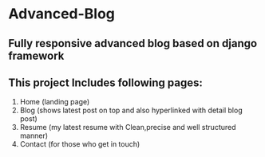 # Advanced-Blog

## Fully responsive advanced blog based on django framework

## This project Includes following pages:
1. Home (landing page)
2. Blog (shows latest post on top and also hyperlinked with detail blog post)
3. Resume (my latest resume with Clean,precise and well structured manner)
4. Contact (for those who get in touch)
